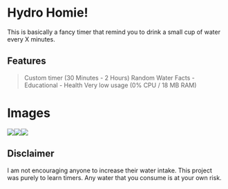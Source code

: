 # Hydro Homie!
This is basically a fancy timer that remind you to drink a small cup of water every X minutes.

## Features
> Custom timer (30 Minutes - 2 Hours)
> Random Water Facts
	- Educational
	- Health
> Very low usage (0% CPU / 18 MB RAM)

# Images
<img src="https://i.gyazo.com/645a6af9251ebade8069afe72bdf6970.png"><img src="https://i.gyazo.com/582d70b64e6963f84c4733932e4ff4e0.png"><img src="https://i.gyazo.com/96559c8fd558ffc6883a568305ba5a7e.png">
## Disclaimer
I am not encouraging anyone to increase their water intake. This project was purely to learn timers. Any water that you consume is at your own risk.